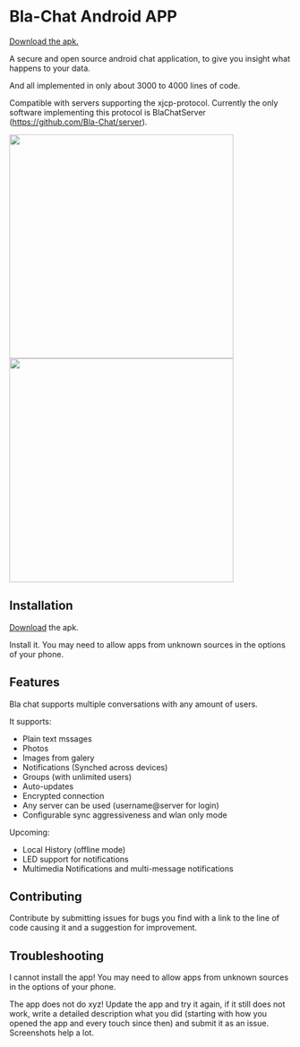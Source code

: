 Bla-Chat Android APP
====================

<a href="https://github.com/Bla-Chat/Android/blob/master/app/bla.apk?raw=true">Download the apk.</a>

A secure and open source android chat application, to give you insight what happens to your data.

And all implemented in only about 3000 to 4000 lines of code.

Compatible with servers supporting the xjcp-protocol.
Currently the only software implementing this protocol is BlaChatServer (https://github.com/Bla-Chat/server).

<p><a href="http://www.michaelfuerst.de/wp-content/uploads/2015/02/BlaAndroidMessages.png"><img src="http://www.michaelfuerst.de/wp-content/uploads/2015/02/BlaAndroidMessages.png" height="400" target="_blank" /></a> <a href="http://www.michaelfuerst.de/wp-content/uploads/2015/02/BlaAndroidChats.png"><img src="http://www.michaelfuerst.de/wp-content/uploads/2015/02/BlaAndroidChats.png" height="400" target="_blank" /></a></p>

## Installation

<a href="https://github.com/Bla-Chat/Android/blob/master/app/bla.apk?raw=true">Download</a> the apk.

Install it. You may need to allow apps from unknown sources in the options of your phone.

## Features

Bla chat supports multiple conversations with any amount of users.

It supports:
* Plain text mssages
* Photos
* Images from galery
* Notifications (Synched across devices)
* Groups (with unlimited users)
* Auto-updates
* Encrypted connection
* Any server can be used (username@server for login)
* Configurable sync aggressiveness and wlan only mode

Upcoming:
* Local History (offline mode)
* LED support for notifications
* Multimedia Notifications and multi-message notifications

## Contributing

Contribute by submitting issues for bugs you find with a link to the line of code causing it and a suggestion for improvement.

## Troubleshooting

I cannot install the app! You may need to allow apps from unknown sources in the options of your phone.

The app does not do xyz! Update the app and try it again, if it still does not work, write a detailed description what you did (starting with how you opened the app and every touch since then) and submit it as an issue. Screenshots help a lot. 
